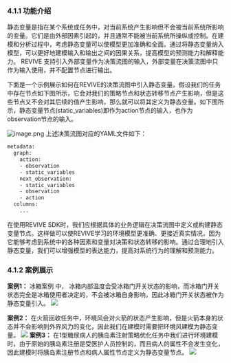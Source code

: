 ### 4.1.1 功能介绍
静态变量是指在某个系统或任务中，对当前系统产生影响但不会被当前系统所影响的变量。它们是由外部因素引起的，并且通常不能被当前系统所操纵或控制。在建模和分析过程中，考虑静态变量可以使模型更加准确和全面。通过将静态变量纳入模型，可以更好地建模输入和输出之间的因果关系，提高模型的预测能力和解释能力。
REVIVE 支持引入外部变量作为决策流图的输入，外部变量在决策流图中只作为输入使用，并不配置节点进行输出。

下面是一个示例展示如何在REVIVE的决策流图中引入静态变量。假设我们的任务中存在节点如下图所示，它会对我们的策略节点和状态转移节点产生影响，但是这些节点又不会对其后续的值产生影响，那么就可以将其定义为静态变量。如下图所示，静态变量节点(static_variables)即作为action节点的输入，也作为observation节点的输入。

![image.png](https://cdn.nlark.com/yuque/0/2024/png/12763465/1715526304159-ab1ef653-8cb5-4a11-9f44-4f9d7f4b9c4d.png#averageHue=%23fcf9f7&clientId=uaa2e39d3-e7a6-4&from=paste&height=341&id=u02e4785c&originHeight=375&originWidth=1386&originalType=binary&ratio=1.100000023841858&rotation=0&showTitle=false&size=39561&status=done&style=none&taskId=u7bdc4bcf-e74f-4a81-97cd-1ff57050574&title=&width=1259.999972690236)
上述决策流图对应的YAML文件如下：
```bash
metadata:
  graph:
    action:
    - observation
    - static_variables
    next_observation:
    - static_variables
    - observation
    - action
  columns:
    ...
```
在使用REVIVE SDK时，我们应根据具体的业务逻辑在决策流图中定义或构建静态变量节点。这样做可以使REVIVE学习的环境模型更准确、更接近真实情况，因为它能够考虑到系统中的各种因素和变量对决策和状态转移的影响。通过合理地引入静态变量，我们可以增强模型的表达能力，提高对系统行为的理解和预测能力。

### 4.1.2 案例展示
**案例1：**
冰箱案例 中， 冰箱内部温度会受冰箱门开关状态的影响，而冰箱门开关状态完全是冰箱使用者决定的，不会被冰箱自身影响，因此冰箱门开关状态被作为静态变量引入。
![](https://cdn.nlark.com/yuque/0/2024/png/12763465/1715394890187-fdc09250-d2b0-4b82-9c05-a66220f71d5f.png?x-oss-process=image%2Fformat%2Cwebp#averageHue=%23fdfbf9&from=url&id=D0ClX&originHeight=678&originWidth=1718&originalType=binary&ratio=1.2000000476837158&rotation=0&showTitle=false&status=done&style=none&title=)

**案例2：**
在火箭回收任务中，环境风会对火箭的状态产生影响，但是火箭本身的状态并不会影响到外界风力的变化，因此我们在建模时需要把环境风建模为静态变量。
![](https://cdn.nlark.com/yuque/0/2024/png/12763465/1711002496739-73e3a777-39bb-4630-b554-35e505383c8e.png?x-oss-process=image%2Fformat%2Cwebp#averageHue=%23fcfaf7&from=url&id=x3Ffs&originHeight=449&originWidth=1722&originalType=binary&ratio=1.2000000476837158&rotation=0&showTitle=false&status=done&style=none&title=)
**案例3：**
在1型糖尿病人的胰岛素注射策略优化任务中我们进行环境建模时，由于原始的胰岛素注册是受医护人员控制的，而且病人的属性不会发生变化，因此建模时将胰岛素注册节点和病人属性节点定义为静态变量节点。
![](https://cdn.nlark.com/yuque/0/2024/png/29204646/1711683863299-48f6bde0-5076-4d14-bfef-d5cabde9407c.png?x-oss-process=image%2Fformat%2Cwebp#averageHue=%23fbf8f6&from=url&id=qWn0m&originHeight=904&originWidth=1476&originalType=binary&ratio=1.2000000476837158&rotation=0&showTitle=false&status=done&style=none&title=)



